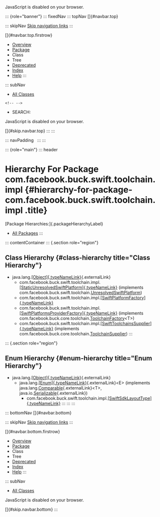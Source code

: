 <div>

JavaScript is disabled on your browser.

</div>

::: {role="banner"}
::: fixedNav
::: topNav
[]{#navbar.top}

::: skipNav
[Skip navigation links](#skip.navbar.top "Skip navigation links")
:::

[]{#navbar.top.firstrow}

-   [Overview](../../../../../../index.html)
-   [Package](package-summary.html)
-   Class
-   Tree
-   [Deprecated](../../../../../../deprecated-list.html)
-   [Index](../../../../../../index-all.html)
-   [Help](../../../../../../help-doc.html)
:::

::: subNav
-   [All Classes](../../../../../../allclasses.html)

```{=html}
<!-- -->
```
-   SEARCH:

<div>

<div>

JavaScript is disabled on your browser.

</div>

</div>

[]{#skip.navbar.top}
:::
:::

::: navPadding
 
:::
:::

::: {role="main"}
::: header
# Hierarchy For Package com.facebook.buck.swift.toolchain.impl {#hierarchy-for-package-com.facebook.buck.swift.toolchain.impl .title}

[Package Hierarchies:]{.packageHierarchyLabel}

-   [All Packages](../../../../../../overview-tree.html)
:::

::: contentContainer
::: {.section role="region"}
## Class Hierarchy {#class-hierarchy title="Class Hierarchy"}

-   java.lang.[[Object]{.typeNameLink}](http://docs.oracle.com/javase/7/docs/api/java/lang/Object.html?is-external=true "class or interface in java.lang"){.externalLink}
    -   com.facebook.buck.swift.toolchain.impl.[[StaticUnresolvedSwiftPlatform]{.typeNameLink}](StaticUnresolvedSwiftPlatform.html "class in com.facebook.buck.swift.toolchain.impl")
        (implements
        com.facebook.buck.swift.toolchain.[UnresolvedSwiftPlatform](../UnresolvedSwiftPlatform.html "interface in com.facebook.buck.swift.toolchain"))
    -   com.facebook.buck.swift.toolchain.impl.[[SwiftPlatformFactory]{.typeNameLink}](SwiftPlatformFactory.html "class in com.facebook.buck.swift.toolchain.impl")
    -   com.facebook.buck.swift.toolchain.impl.[[SwiftPlatformsProviderFactory]{.typeNameLink}](SwiftPlatformsProviderFactory.html "class in com.facebook.buck.swift.toolchain.impl")
        (implements
        com.facebook.buck.core.toolchain.[ToolchainFactory](../../../core/toolchain/ToolchainFactory.html "interface in com.facebook.buck.core.toolchain")\<T\>)
    -   com.facebook.buck.swift.toolchain.impl.[[SwiftToolchainsSupplier]{.typeNameLink}](SwiftToolchainsSupplier.html "class in com.facebook.buck.swift.toolchain.impl")
        (implements
        com.facebook.buck.core.toolchain.[ToolchainSupplier](../../../core/toolchain/ToolchainSupplier.html "interface in com.facebook.buck.core.toolchain"))
:::

::: {.section role="region"}
## Enum Hierarchy {#enum-hierarchy title="Enum Hierarchy"}

-   java.lang.[[Object]{.typeNameLink}](http://docs.oracle.com/javase/7/docs/api/java/lang/Object.html?is-external=true "class or interface in java.lang"){.externalLink}
    -   java.lang.[[Enum]{.typeNameLink}](http://docs.oracle.com/javase/7/docs/api/java/lang/Enum.html?is-external=true "class or interface in java.lang"){.externalLink}\<E\>
        (implements
        java.lang.[Comparable](http://docs.oracle.com/javase/7/docs/api/java/lang/Comparable.html?is-external=true "class or interface in java.lang"){.externalLink}\<T\>,
        java.io.[Serializable](http://docs.oracle.com/javase/7/docs/api/java/io/Serializable.html?is-external=true "class or interface in java.io"){.externalLink})
        -   com.facebook.buck.swift.toolchain.impl.[[SwiftSdkLayoutType]{.typeNameLink}](SwiftSdkLayoutType.html "enum in com.facebook.buck.swift.toolchain.impl")
:::
:::
:::

::: bottomNav
[]{#navbar.bottom}

::: skipNav
[Skip navigation links](#skip.navbar.bottom "Skip navigation links")
:::

[]{#navbar.bottom.firstrow}

-   [Overview](../../../../../../index.html)
-   [Package](package-summary.html)
-   Class
-   Tree
-   [Deprecated](../../../../../../deprecated-list.html)
-   [Index](../../../../../../index-all.html)
-   [Help](../../../../../../help-doc.html)
:::

::: subNav
-   [All Classes](../../../../../../allclasses.html)

<div>

<div>

JavaScript is disabled on your browser.

</div>

</div>

[]{#skip.navbar.bottom}
:::
